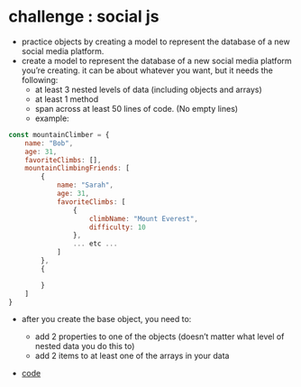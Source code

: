 # challenge : social js

-   practice objects by creating a model to represent the database of a new social media platform.
-   create a model to represent the database of a new social media platform you&rsquo;re creating. it can be about whatever you want, but it needs the following:
    -   at least 3 nested levels of data (including objects and arrays)
    -   at least 1 method
    -   span across at least 50 lines of code. (No empty lines)
    -   example:

```js
const mountainClimber = {
    name: "Bob",
    age: 31,
    favoriteClimbs: [],
    mountainClimbingFriends: [
        {
            name: "Sarah",
            age: 31,
            favoriteClimbs: [
                {
                    climbName: "Mount Everest",
                    difficulty: 10
                },
                ... etc ...
            ]
        },
        {

        }
    ]
}
```

-   after you create the base object, you need to:
    -   add 2 properties to one of the objects (doesn&rsquo;t matter what level of nested data you do this to)
    -   add 2 items to at least one of the arrays in your data

-   [code](app.js)

